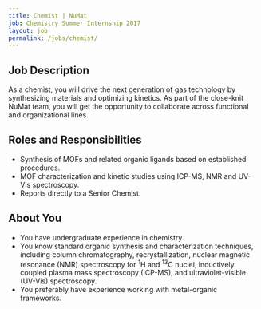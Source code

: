 ```yaml
---
title: Chemist | NuMat
job: Chemistry Summer Internship 2017
layout: job
permalink: /jobs/chemist/
---
```


## Job Description

As a chemist, you will drive the next generation of gas technology by
synthesizing materials and optimizing kinetics. As part of the close-knit NuMat
team, you will get the opportunity to collaborate across functional and
organizational lines.

## Roles and Responsibilities

 * Synthesis of MOFs and related organic ligands based on established procedures.
 * MOF characterization and kinetic studies using ICP-MS, NMR and UV-Vis spectroscopy.
 * Reports directly to a Senior Chemist.

## About You

 * You have undergraduate experience in chemistry.
 * You know standard organic synthesis and characterization techniques, including
   column chromatography, recrystallization, nuclear magnetic resonance (NMR) spectroscopy
   for <sup>1</sup>H and <sup>13</sup>C nuclei, inductively coupled plasma mass
   spectroscopy (ICP-MS), and ultraviolet-visible (UV-Vis) spectroscopy.
 * You preferably have experience working with metal-organic frameworks.
